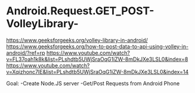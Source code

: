 # Android.Request.GET_POST-VolleyLibrary-

https://www.geeksforgeeks.org/volley-library-in-android/
https://www.geeksforgeeks.org/how-to-post-data-to-api-using-volley-in-android/?ref=rp
https://www.youtube.com/watch?v=FL37oah1k8k&list=PLshdtb5UWjSraOqG1iZW-8mDkJXe3LSL0&index=8
https://www.youtube.com/watch?v=Xqizhonc7IE&list=PLshdtb5UWjSraOqG1iZW-8mDkJXe3LSL0&index=14

Goal: 
-Create Node.JS server
-Get/Post Requests from Android Phone
